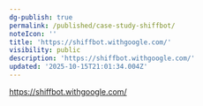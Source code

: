 ```yaml
---
dg-publish: true
permalink: /published/case-study-shiffbot/
noteIcon: ''
title: 'https://shiffbot.withgoogle.com/'
visibility: public
description: 'https://shiffbot.withgoogle.com/'
updated: '2025-10-15T21:01:34.004Z'
---
```


https://shiffbot.withgoogle.com/

